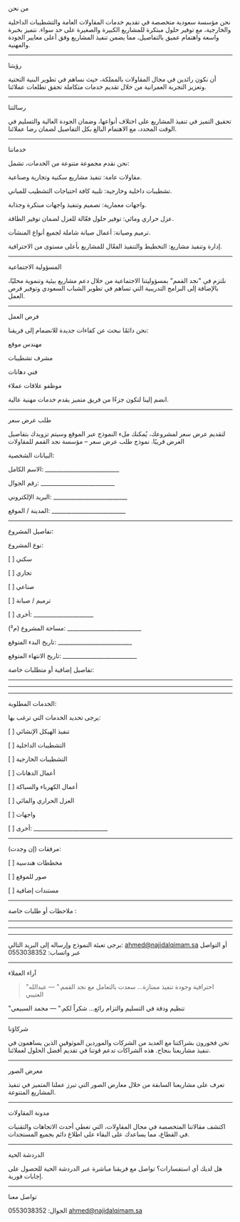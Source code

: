 من نحن

نحن مؤسسة سعودية متخصصة في تقديم خدمات المقاولات العامة والتشطيبات الداخلية والخارجية، مع توفير حلول مبتكرة للمشاريع الكبيرة والصغيرة على حد سواء. نتميز بخبرة واسعة واهتمام عميق بالتفاصيل، مما يضمن تنفيذ المشاريع وفق أعلى معايير الجودة والمهنية.




---

رؤيتنا

أن نكون رائدين في مجال المقاولات بالمملكة، حيث نساهم في تطوير البنية التحتية وتعزيز التجربة العمرانية من خلال تقديم خدمات متكاملة تحقق تطلعات عملائنا.






---

رسالتنا

تحقيق التميز في تنفيذ المشاريع على اختلاف أنواعها، وضمان الجودة العالية والتسليم في الوقت المحدد، مع الاهتمام البالغ بكل التفاصيل لضمان رضا عملائنا.






---

خدماتنا

نحن نقدم مجموعة متنوعة من الخدمات، تشمل:

مقاولات عامة: تنفيذ مشاريع سكنية وتجارية وصناعية.

تشطيبات داخلية وخارجية: تلبية كافة احتياجات التشطيب للمباني.

واجهات معمارية: تصميم وتنفيذ واجهات مبتكرة وجذابة.

عزل حراري ومائي: توفير حلول فعّالة للعزل لضمان توفير الطاقة.

ترميم وصيانة: أعمال صيانة شاملة لجميع أنواع المنشآت.

إدارة وتنفيذ مشاريع: التخطيط والتنفيذ الفعّال للمشاريع بأعلى مستوى من الاحترافية.






---

المسؤولية الاجتماعية

نلتزم في "نجد القمم" بمسؤوليتنا الاجتماعية من خلال دعم مشاريع بيئية وتنموية محليًا، بالإضافة إلى البرامج التدريبية التي تساهم في تطوير الشباب السعودي وتوفير فرص العمل.






---

فرص العمل

نحن دائمًا نبحث عن كفاءات جديدة للانضمام إلى فريقنا:

مهندس موقع

مشرف تشطيبات

فني دهانات

موظفو علاقات عملاء


انضم إلينا لتكون جزءًا من فريق متميز يقدم خدمات مهنية عالية.







---

طلب عرض سعر

لتقديم عرض سعر لمشروعك، يُمكنك ملء النموذج عبر الموقع وسيتم تزويدك بتفاصيل العرض قريبًا.
نموذج طلب عرض سعر – مؤسسة نجد القمم للمقاولات

البيانات الشخصية:

الاسم الكامل: __________________________

رقم الجوال: __________________________

البريد الإلكتروني: __________________________

المدينة / الموقع: __________________________


---

تفاصيل المشروع:

نوع المشروع:

[ ] سكني

[ ] تجاري

[ ] صناعي

[ ] ترميم / صيانة

[ ] أخرى: _____________________


مساحة المشروع (م²): __________________________

تاريخ البدء المتوقع: __________________________

تاريخ الانتهاء المتوقع: __________________________



تفاصيل إضافية أو متطلبات خاصة:


---


---



---

الخدمات المطلوبة:

يرجى تحديد الخدمات التي ترغب بها:

[ ] تنفيذ الهيكل الإنشائي

[ ] التشطيبات الداخلية

[ ] التشطيبات الخارجية

[ ] أعمال الدهانات

[ ] أعمال الكهرباء والسباكة

[ ] العزل الحراري والمائي

[ ] واجهات

[ ] أخرى: __________________________



---

مرفقات (إن وجدت):

[ ] مخططات هندسية

[ ] صور للموقع

[ ] مستندات إضافية



---

ملاحظات أو طلبات خاصة :


---


---


---

يرجى تعبئة النموذج وإرساله إلى البريد التالي:
ahmed@najidalqimam.sa
أو التواصل عبر واتساب: 0553038352





---

آراء العملاء

> "احترافية وجودة تنفيذ ممتازة… سعدت بالتعامل مع نجد القمم."
— عبدالله العتيبي

"تنظيم ودقة في التسليم والتزام رائع… شكراً لكم."
— محمد السبيعي




---

شركاؤنا

نحن فخورون بشراكتنا مع العديد من الشركات والموردين الموثوقين الذين يساهمون في تنفيذ مشاريعنا بنجاح. هذه الشراكات تدعم قوتنا في تقديم أفضل الحلول لعملائنا.


---

معرض الصور

تعرف على مشاريعنا السابقة من خلال معارض الصور التي تبرز عملنا المتميز في تنفيذ المشاريع المتنوعة.


---

مدونة المقاولات

اكتشف مقالاتنا المتخصصة في مجال المقاولات، التي تغطي أحدث الاتجاهات والتقنيات في القطاع، مما يساعدك على البقاء على اطلاع دائم بجميع المستجدات.


---

الدردشة الحية

هل لديك أي استفسارات؟ تواصل مع فريقنا مباشرة عبر الدردشة الحية للحصول على إجابات فورية.


---

تواصل معنا

الجوال:  0553038352
ahmed@najidalqimam.sa
